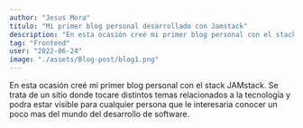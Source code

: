 ```yaml
---
author: "Jesus Mora"
titulo: "Mi primer blog personal desarrollado con Jamstack"
description: "En esta ocasión creé mi primer blog personal con el stack JAMstack. Se trata de un sitio donde tocare distintos temas relacionados a la tecnología y podra estar visible para cualquier persona que le interesaria conocer un poco mas del mundo del desarrollo de software."
tag: "Frontend"
user: "2022-06-24"
image: "./assets/Blog-post/blog1.png"
---
```



En esta ocasión creé mi primer blog personal con el stack JAMstack. Se trata de un sitio donde tocare distintos temas relacionados a la tecnología y podra estar visible para cualquier persona que le interesaria conocer un poco mas del mundo del desarrollo de software.
